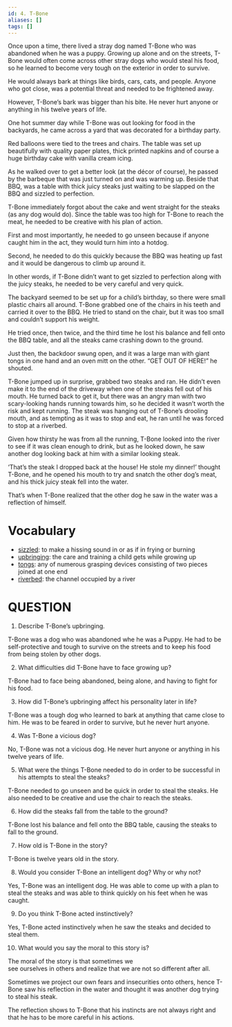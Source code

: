 ```yaml
---
id: 4. T-Bone
aliases: []
tags: []
---
```


Once upon a time, there lived a stray dog named T-Bone who was abandoned when he
was a puppy. Growing up alone and on the streets, T-Bone would often come across
other stray dogs who would steal his food, so he learned to become very tough on the
exterior in order to survive.

He would always bark at things like birds, cars, cats, and people. Anyone who got close, was a
potential threat and needed to be frightened away.

However, T-Bone’s bark was bigger than his bite. He never hurt anyone or anything in his
twelve years of life.

One hot summer day while T-Bone was out looking for food in the backyards,
he came across a yard that was decorated for a birthday party.

Red balloons were tied to the trees and chairs. The table was set up beautifully with quality
paper plates, thick printed napkins and of course a huge birthday cake with vanilla cream icing.

As he walked over to get a better look (at the décor of course),
he passed by the barbeque that was just turned on and was warming up.
Beside that BBQ, was a table with thick juicy steaks just waiting
to be slapped on the BBQ and sizzled to perfection.

T-Bone immediately forgot about the cake and went straight for the steaks (as any dog would do).
Since the table was too high for T-Bone to reach the meat, he needed to be creative with his plan of action.

First and most importantly, he needed to go unseen because if anyone caught him in the act,
they would turn him into a hotdog.

Second, he needed to do this quickly because the BBQ was heating up fast and it would be
dangerous to climb up around it.

In other words, if T-Bone didn’t want to get sizzled to perfection along with the juicy steaks,
he needed to be very careful and very quick.

The backyard seemed to be set up for a child’s birthday, so there were small plastic chairs all
around. T-Bone grabbed one of the chairs in his teeth and carried it over to the BBQ. He tried
to stand on the chair, but it was too small and couldn’t support his weight.

He tried once, then twice, and the third time he lost his balance and fell onto the BBQ table,
and all the steaks came crashing down to the ground.

Just then, the backdoor swung open, and it was a large man with giant tongs in one hand and an oven mitt on the other. “GET OUT OF HERE!” he shouted.

T-Bone jumped up in surprise, grabbed two steaks and ran. He didn’t even make it to the end
of the driveway when one of the steaks fell out of his mouth. He turned back to get it, but there was an
angry man with two scary-looking hands running towards him, so he decided it wasn’t worth the risk and kept running. The steak was hanging out of T-Bone’s drooling mouth, and as tempting as it was to stop and eat,
he ran until he was forced to stop at a riverbed.

Given how thirsty he was from all the running, T-Bone looked into the river to see if it was
clean enough to drink, but as he looked down, he saw another dog looking back at him with a similar looking steak.

‘That’s the steak I dropped back at the house! He stole my dinner!’ thought T-Bone, and he
opened his mouth to try and snatch the other dog’s meat, and his thick juicy steak fell into
the water.

That’s when T-Bone realized that the other dog he saw in the water was a reflection of himself.

# Vocabulary

- [sizzled](https://www.merriam-webster.com/dictionary/sizzle): to make a hissing sound in or as if in
  frying or burning
- [upbringing](https://www.merriam-webster.com/dictionary/upbringing): the care and training a child gets
  while growing up
- [tongs](https://www.merriam-webster.com/dictionary/tongs): any of numerous grasping devices
  consisting of two pieces joined at one end
- [riverbed](https://www.merriam-webster.com/dictionary/riverbed): the channel occupied by a river

# QUESTION

1. Describe T-Bone’s upbringing.

T-Bone was a dog who was abandoned whe he was a Puppy.
He had to be self-protective and tough to survive on
the streets and to keep his food from being stolen by other dogs.

2. What difficulties did T-Bone have to face growing up?

T-Bone had to face being abandoned, being alone, and having to fight for his food.

3. How did T-Bone’s upbringing affect his personality later in life?

T-Bone was a tough dog who learned to bark at anything that came close to him.
He was to be feared in order to survive, but he never hurt anyone.

4. Was T-Bone a vicious dog?

No, T-Bone was not a vicious dog. He never hurt anyone or anything in his twelve years of life.

5. What were the things T-Bone needed to do in
   order to be successful in his attempts to steal the steaks?

T-Bone needed to go unseen and be quick in order to steal the steaks.
He also needed to be creative and use the chair to reach the steaks.

6. How did the steaks fall from the table to the ground?

T-Bone lost his balance and fell onto the BBQ table, causing the steaks to fall to the ground.

7. How old is T-Bone in the story?

T-Bone is twelve years old in the story.

8. Would you consider T-Bone an intelligent dog? Why or why not?

Yes, T-Bone was an intelligent dog. He was able to come up
with a plan to steal the steaks and was able to think quickly on his feet when he was caught.

9. Do you think T-Bone acted instinctively?

Yes, T-Bone acted instinctively when he saw the steaks and decided to steal them.

10. What would you say the moral to this story is?

The moral of the story is that sometimes we  
see ourselves in others and realize
that we are not so different after all.

Sometimes we project our own fears and insecurities onto others,
hence T-Bone saw his reflection in the water and
thought it was another dog trying to steal his steak.

The reflection shows to T-Bone that his instincts are not always right
and that he has to be more careful in his actions.
